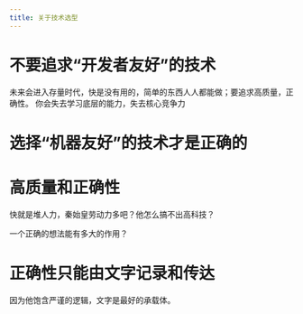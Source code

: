 ```yaml
---
title: 关于技术选型
---
```


# 不要追求“开发者友好”的技术

未来会进入存量时代，快是没有用的，简单的东西人人都能做；要追求高质量，正确性。
你会失去学习底层的能力，失去核心竞争力

# 选择“机器友好”的技术才是正确的

# 高质量和正确性

快就是堆人力，秦始皇劳动力多吧？他怎么搞不出高科技？

一个正确的想法能有多大的作用？

# 正确性只能由文字记录和传达

因为他饱含严谨的逻辑，文字是最好的承载体。
